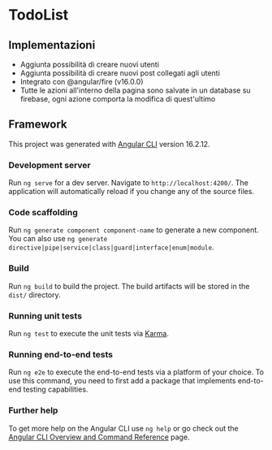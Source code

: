 # TodoList

## Implementazioni
- Aggiunta possibilità di creare nuovi utenti
- Aggiunta possibilità di creare nuovi post collegati agli utenti
- Integrato con @angular/fire (v16.0.0)
- Tutte le azioni all'interno della pagina sono salvate in un database su firebase, ogni azione comporta la modifica di quest'ultimo
## Framework
This project was generated with [Angular CLI](https://github.com/angular/angular-cli) version 16.2.12.

### Development server

Run `ng serve` for a dev server. Navigate to `http://localhost:4200/`. The application will automatically reload if you change any of the source files.

### Code scaffolding

Run `ng generate component component-name` to generate a new component. You can also use `ng generate directive|pipe|service|class|guard|interface|enum|module`.

### Build

Run `ng build` to build the project. The build artifacts will be stored in the `dist/` directory.

### Running unit tests

Run `ng test` to execute the unit tests via [Karma](https://karma-runner.github.io).

### Running end-to-end tests

Run `ng e2e` to execute the end-to-end tests via a platform of your choice. To use this command, you need to first add a package that implements end-to-end testing capabilities.

### Further help

To get more help on the Angular CLI use `ng help` or go check out the [Angular CLI Overview and Command Reference](https://angular.io/cli) page.
